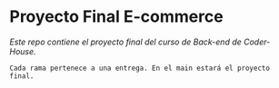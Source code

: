 # Proyecto Final E-commerce

*Este repo contiene el proyecto final del curso de Back-end de Coder-House.*

`Cada rama pertenece a una entrega. En el main estará el proyecto final.`

